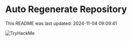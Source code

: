 # Auto Regenerate Repository

This README was last updated: 2024-11-04 09:09:41

 ![TryHackMe](https://tryhackme.com/badge/533634)